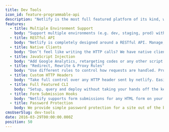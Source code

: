 ```yaml
---
title: Dev Tools
icon_id: feature-programmable-api
description: "Netlify is the most full featured platform of its kind, with tons of dev tools to make life easier for the professional coder."
features:
  - title: Multiple Environment Support
    body: "Support multiple environments (e.g. dev, staging, prod) with a simple argument. Each environment can track a git branch, providing isolated environments for experimentation."
  - title: RESTful API
    body: "Netlify is completely designed around a RESTful API. Manage, query and deploy a site all using simple HTTP calls. [See API docs](/docs/api.html)"
  - title: Native Clients
    body: "Don’t feel like writing the HTTP calls? We have native clients in [Javascript](https://github.com/netlify/node-client), [Go](https://github.com/netlify/netlify-go) and [Ruby](https://github.com/netlify/ruby-client)."
  - title: JavaScript Injection
    body: "Add Google Analytics, retargeting codes or any other script you want straight from the web UI. [Read the docs on Easy Snippet Injection here](https://www.netlify.com/docs/inject-analytics-snippets)"
  - title: "Redirect, Rewrite & Proxy Rules"
    body: "Use different rules to control how requests are handled. Proxy part of your traffic to your own backend, redirect old pages, or rewrite a page entirely. Or do them all."
  - title: Custom HTTP Headers
    body: "Take full control over any HTTP header sent by netlify. Easily add CORS or Content Security Headers to your site. [What does this mean and why is this important?](https://www.netlify.com/docs/headers-and-basic-auth)"
  - title: Full Featured CLI
    body: "Setup, query and deploy without taking your hands off the keyboard. The CLI is a very powerful way to do everything from launching a new site to rolling back a deploy. [See CLI docs](/docs/cli.html)"
  - title: Form Submission Hooks
    body: "Netlify supports form submissions for any HTML form on your site and triggers email, slack notifications or webhooks. [Read more here](https://www.netlify.com/docs/form-handling)"
  - title: Password Protection
    body: We provide simple password protection for a site out of the box. That means that you can launch a site and have coarse grained access with a click or a few keystrokes.
cmsUserSlug: dev-tools
date: 2016-03-29T00:00:00.000Z
position: 50
---
```

